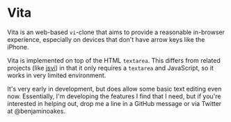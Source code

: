 Vita
====

Vita is an web-based `vi`-clone that aims to provide a reasonable in-browser experience, especially on devices that don't have arrow keys like the iPhone.

Vita is implemented on top of the HTML `textarea`.  This differs from related projects (like [jsvi](http://gpl.internetconnection.net/vi/)) in that it only requires a `textarea` and JavaScript, so it works in very limited environment.

It's very early in development, but does allow some basic text editing even now.  Essentially, I'm developing the features I find that I need, but if you're interested in helping out, drop me a line in a GitHub message or via Twitter at @benjaminoakes.
